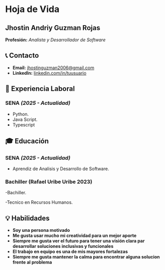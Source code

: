 # Hoja de Vida

## Jhostin Andriy Guzman Rojas

**Profesión:** _Analista y Desarrollador de Software_

## 📞 Contacto
- **Email:** [jhostinguzman2006@gmail.com](mailto:jhostinguzman2006@gmail.com)
- **LinkedIn:** [linkedin.com/in/tuusuario](https://linkedin.com/in/tuusuario)

## 🏢 Experiencia Laboral
### **SENA** _(2025 - Actualidad)_
- Python.
- Java Script.
- Typescript


## 🎓 Educación
### **SENA** _(2025 - Actualidad)_
- Aprendiz de Analisis y Desarrollo de Software.
### **Bachiller** (Rafael Uribe Uribe 2023)
-Bachiller. 

-Tecnico en Recursos Humanos.
  
## 💡 Habilidades
- **Soy una persona motivado**
- **Me gusta usar mucho mi creatividad para un mejor aporte**
- **Siempre me gusta ver el futuro para tener una visión clara par desarrollar soluciones inclusivas y funcionales**
- **El trabajo en equipo es una de mis mayores fortalezas**
- **Siempre me gusta mantener la calma para encontrar alguna solucion frente al problema**
